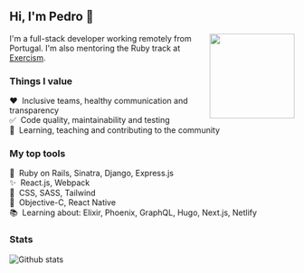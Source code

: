 ## Hi, I'm Pedro 👋

<img align="right" width="150" height="150" src="https://github.com/pgaspar/pgaspar/blob/master/smile.png?raw=true">

I'm a full-stack developer working remotely from Portugal. I'm also mentoring the Ruby track at [Exercism](http://exercism.io/profiles/pgaspar).

### Things I value

:heart:&nbsp;&nbsp;Inclusive teams, healthy communication and transparency
<br>:white_check_mark:&nbsp;&nbsp;Code quality, maintainability and testing
<br>:telescope:&nbsp;&nbsp;Learning, teaching and contributing to the community

### My top tools

:gem:&nbsp;&nbsp;Ruby on Rails, Sinatra, Django, Express.js
<br>:sparkles:&nbsp;&nbsp;React.js, Webpack
<br>:art:&nbsp;&nbsp;CSS, SASS, Tailwind
<br>:iphone:&nbsp;&nbsp;Objective-C, React Native
<br>:books:&nbsp;&nbsp;Learning about: Elixir, Phoenix, GraphQL, Hugo, Next.js, Netlify

### Stats

![Github stats](https://github-readme-stats.vercel.app/api?username=pgaspar&count_private=true&show_icons=true&hide=contribs)
